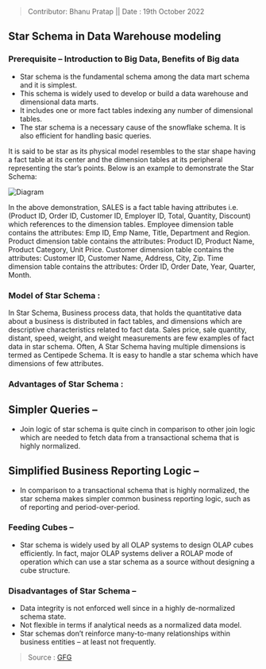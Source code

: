 > Contributor: Bhanu Pratap || Date : 19th October 2022

## Star Schema in Data Warehouse modeling


### Prerequisite – Introduction to Big Data, Benefits of Big data 

* Star schema is the fundamental schema among the data mart schema and it is simplest. 
* This schema is widely used to develop or build a data warehouse and dimensional data marts. 
* It includes one or more fact tables indexing any number of dimensional tables. 
* The star schema is a necessary cause of the snowflake schema. It is also efficient for handling basic queries. 

It is said to be star as its physical model resembles to the star shape having a fact table at its center and the dimension
tables at its peripheral representing the star’s points. Below is an example to demonstrate the Star Schema: 

 
![Diagram](https://media.geeksforgeeks.org/wp-content/uploads/Untitled-drawing-3-2.png)

In the above demonstration, SALES is a fact table having attributes 
i.e. (Product ID, Order ID, Customer ID, Employer ID, Total, Quantity, Discount) 
which references to the dimension tables. 
Employee dimension table contains the attributes: Emp ID, Emp Name, Title, Department and Region. 
Product dimension table contains the attributes: Product ID, Product Name, Product Category, Unit Price. 
Customer dimension table contains the attributes: Customer ID, Customer Name, Address, City, Zip. 
Time dimension table contains the attributes: Order ID, Order Date, Year, Quarter, Month. 

### Model of Star Schema : 
In Star Schema, Business process data, that holds the quantitative data about a business is distributed in fact tables, and dimensions which are descriptive characteristics related to fact data. Sales price, sale quantity, distant, speed, weight, and weight measurements are few examples of fact data in star schema. 
Often, A Star Schema having multiple dimensions is termed as Centipede Schema. It is easy to handle a star schema which have dimensions of few attributes. 

### Advantages of Star Schema : 

## Simpler Queries –
* Join logic of star schema is quite cinch in comparison to other join logic which are needed to fetch data from a transactional schema that is highly normalized.
## Simplified Business Reporting Logic – 
* In comparison to a transactional schema that is highly normalized, the star schema makes simpler common business reporting logic, such as of reporting and period-over-period.
### Feeding Cubes – 
* Star schema is widely used by all OLAP systems to design OLAP cubes efficiently. In fact, major OLAP systems deliver a ROLAP mode of operation which can use a star schema as a source without designing a cube structure.


### Disadvantages of Star Schema – 

* Data integrity is not enforced well since in a highly de-normalized schema state.
* Not flexible in terms if analytical needs as a normalized data model.
* Star schemas don’t reinforce many-to-many relationships within business entities – at least not frequently.


> Source : [GFG](https://www.geeksforgeeks.org/star-schema-in-data-warehouse-modeling/)

